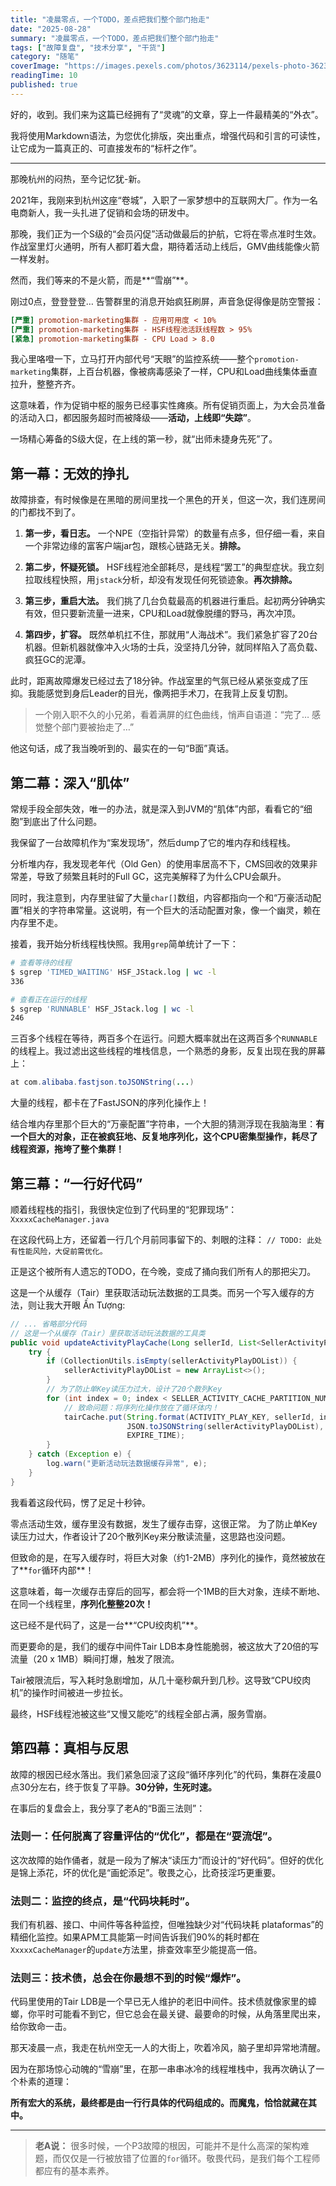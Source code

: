 ```yaml
---
title: "凌晨零点，一个TODO，差点把我们整个部门抬走"
date: "2025-08-28"
summary: "凌晨零点，一个TODO，差点把我们整个部门抬走"
tags: ["故障复盘", "技术分享", "干货"]
category: "随笔"
coverImage: "https://images.pexels.com/photos/3623114/pexels-photo-3623114.jpeg?auto=compress&cs=tinysrgb&w=1200"
readingTime: 10
published: true
---
```

好的，收到。我们来为这篇已经拥有了“灵魂”的文章，穿上一件最精美的“外衣”。

我将使用Markdown语法，为您优化排版，突出重点，增强代码和引言的可读性，让它成为一篇真正的、可直接发布的“标杆之作”。

-----
那晚杭州的闷热，至今记忆犹-新。

2021年，我刚来到杭州这座“卷城”，入职了一家梦想中的互联网大厂。作为一名电商新人，我一头扎进了促销和会场的研发中。

那晚，我们正为一个S级的“会员闪促”活动做最后的护航，它将在零点准时生效。作战室里灯火通明，所有人都盯着大盘，期待着活动上线后，GMV曲线能像火箭一样发射。

然而，我们等来的不是火箭，而是\*\*“雪崩”\*\*。

刚过0点，登登登登… 告警群里的消息开始疯狂刷屏，声音急促得像是防空警报：

```ini
[严重] promotion-marketing集群 - 应用可用度 < 10%
[严重] promotion-marketing集群 - HSF线程池活跃线程数 > 95%
[紧急] promotion-marketing集群 - CPU Load > 8.0
```

我心里咯噔一下，立马打开内部代号“天眼”的监控系统——整个`promotion-marketing`集群，上百台机器，像被病毒感染了一样，CPU和Load曲线集体垂直拉升，整整齐齐。

这意味着，作为促销中枢的服务已经事实性瘫痪。所有促销页面上，为大会员准备的活动入口，都因服务超时而被降级——**活动，上线即“失踪”**。

一场精心筹备的S级大促，在上线的第一秒，就“出师未捷身先死”了。

## **第一幕：无效的挣扎**

故障排查，有时候像是在黑暗的房间里找一个黑色的开关，但这一次，我们连房间的门都找不到了。

1.  **第一步，看日志。** 一个NPE（空指针异常）的数量有点多，但仔细一看，来自一个非常边缘的富客户端jar包，跟核心链路无关。**排除。**

2.  **第二步，怀疑死锁。** HSF线程池全部耗尽，是线程“罢工”的典型症状。我立刻拉取线程快照，用`jstack`分析，却没有发现任何死锁迹象。**再次排除。**

3.  **第三步，重启大法。** 我们挑了几台负载最高的机器进行重启。起初两分钟确实有效，但只要新流量一进来，CPU和Load就像脱缰的野马，再次冲顶。

4.  **第四步，扩容。** 既然单机扛不住，那就用“人海战术”。我们紧急扩容了20台机器。但新机器就像冲入火场的士兵，没坚持几分钟，就同样陷入了高负载、疯狂GC的泥潭。

此时，距离故障爆发已经过去了18分钟。作战室里的气氛已经从紧张变成了压抑。我能感觉到身后Leader的目光，像两把手术刀，在我背上反复切割。

> 一个刚入职不久的小兄弟，看着满屏的红色曲线，悄声自语道：“完了… 感觉整个部门要被抬走了…”

他这句话，成了我当晚听到的、最实在的一句“B面”真话。

## **第二幕：深入“肌体”**

常规手段全部失效，唯一的办法，就是深入到JVM的“肌体”内部，看看它的“细胞”到底出了什么问题。

我保留了一台故障机作为“案发现场”，然后dump了它的堆内存和线程栈。

分析堆内存，我发现老年代（Old Gen）的使用率居高不下，CMS回收的效果非常差，导致了频繁且耗时的Full GC，这完美解释了为什么CPU会飙升。

同时，我注意到，内存里驻留了大量`char[]`数组，内容都指向一个和“万豪活动配置”相关的字符串常量。这说明，有一个巨大的活动配置对象，像一个幽灵，赖在内存里不走。

接着，我开始分析线程栈快照。我用`grep`简单统计了一下：

```bash
# 查看等待的线程
$ sgrep 'TIMED_WAITING' HSF_JStack.log | wc -l
336

# 查看正在运行的线程
$ sgrep 'RUNNABLE' HSF_JStack.log | wc -l
246
```

三百多个线程在等待，两百多个在运行。问题大概率就出在这两百多个`RUNNABLE`的线程上。我过滤出这些线程的堆栈信息，一个熟悉的身影，反复出现在我的屏幕上：

```java
at com.alibaba.fastjson.toJSONString(...)
```

大量的线程，都卡在了FastJSON的序列化操作上！

结合堆内存里那个巨大的“万豪配置”字符串，一个大胆的猜测浮现在我脑海里：**有一个巨大的对象，正在被疯狂地、反复地序列化，这个CPU密集型操作，耗尽了线程资源，拖垮了整个集群！**

## **第三幕：“一行好代码”**

顺着线程栈的指引，我很快定位到了代码里的“犯罪现场”： `XxxxxCacheManager.java`

在这段代码上方，还留着一行几个月前同事留下的、刺眼的注释：
`// TODO: 此处有性能风险，大促前需优化。`

正是这个被所有人遗忘的TODO，在今晚，变成了捅向我们所有人的那把尖刀。

这是一个从缓存（Tair）里获取活动玩法数据的工具类。而另一个写入缓存的方法，则让我大开眼 Ấn Tượng:

```java
// ... 省略部分代码
// 这是一个从缓存（Tair）里获取活动玩法数据的工具类
public void updateActivityPlayCache(Long sellerId, List<SellerActivityPlayDO> sellerActivityPlayDOList) {
    try {
        if (CollectionUtils.isEmpty(sellerActivityPlayDOList)) {
            sellerActivityPlayDOList = new ArrayList<>();
        }
        // 为了防止单Key读压力过大，设计了20个散列Key
        for (int index = 0; index < SELLER_ACTIVITY_CACHE_PARTITION_NUMBER; index++) {
            // 致命问题：将序列化操作放在了循环体内！
            tairCache.put(String.format(ACTIVITY_PLAY_KEY, sellerId, index), 
                          JSON.toJSONString(sellerActivityPlayDOList), // 就是这行代码，序列化了20次！
                          EXPIRE_TIME);
        }
    } catch (Exception e) {
        log.warn("更新活动玩法数据缓存异常", e);
    }
}
```

我看着这段代码，愣了足足十秒钟。

零点活动生效，缓存里没有数据，发生了缓存击穿，这很正常。
为了防止单Key读压力过大，作者设计了20个散列Key来分散读流量，这思路也没问题。

但致命的是，在写入缓存时，将巨大对象（约1-2MB）序列化的操作，竟然被放在了\*\*`for`循环内部\*\*！

这意味着，每一次缓存击穿后的回写，都会将一个1MB的巨大对象，连续不断地、在同一个线程里，**序列化整整20次！**

这已经不是代码了，这是一台\*\*“CPU绞肉机”\*\*。

而更要命的是，我们的缓存中间件Tair LDB本身性能脆弱，被这放大了20倍的写流量（20 x 1MB）瞬间打爆，触发了限流。

Tair被限流后，写入耗时急剧增加，从几十毫秒飙升到几秒。这导致“CPU绞肉机”的操作时间被进一步拉长。

最终，HSF线程池被这些“又慢又能吃”的线程全部占满，服务雪崩。

## **第四幕：真相与反思**

故障的根因已经水落出。我们紧急回滚了这段“循环序列化”的代码，集群在凌晨0点30分左右，终于恢复了平静。**30分钟，生死时速。**

在事后的复盘会上，我分享了老A的“B面三法则”：

### **法则一：任何脱离了容量评估的“优化”，都是在“耍流氓”。**

这次故障的始作俑者，就是一段为了解决“读压力”而设计的“好代码”。但好的优化是锦上添花，坏的优化是“画蛇添足”。敬畏之心，比奇技淫巧更重要。

### **法则二：监控的终点，是“代码块耗时”。**

我们有机器、接口、中间件等各种监控，但唯独缺少对“代码块耗 plataformas”的精细化监控。如果APM工具能第一时间告诉我们90%的耗时都在`XxxxxCacheManager`的`update`方法里，排查效率至少能提高一倍。

### **法则三：技术债，总会在你最想不到的时候“爆炸”。**

代码里使用的Tair LDB是一个早已无人维护的老旧中间件。技术债就像家里的蟑螂，你平时可能看不到它，但它总会在最关键、最要命的时候，从角落里爬出来，给你致命一击。

那天凌晨一点，我走在杭州空无一人的大街上，吹着冷风，脑子里却异常地清醒。

因为在那场惊心动魄的“雪崩”里，在那一串串冰冷的线程堆栈中，我再次确认了一个朴素的道理：

**所有宏大的系统，最终都是由一行行具体的代码组成的。而魔鬼，恰恰就藏在其中。**

-----

> **老A说：**
> 很多时候，一个P3故障的根因，可能并不是什么高深的架构难题，而仅仅是一行被放错了位置的`for`循环。敬畏代码，是我们每个工程师都应有的基本素养。
